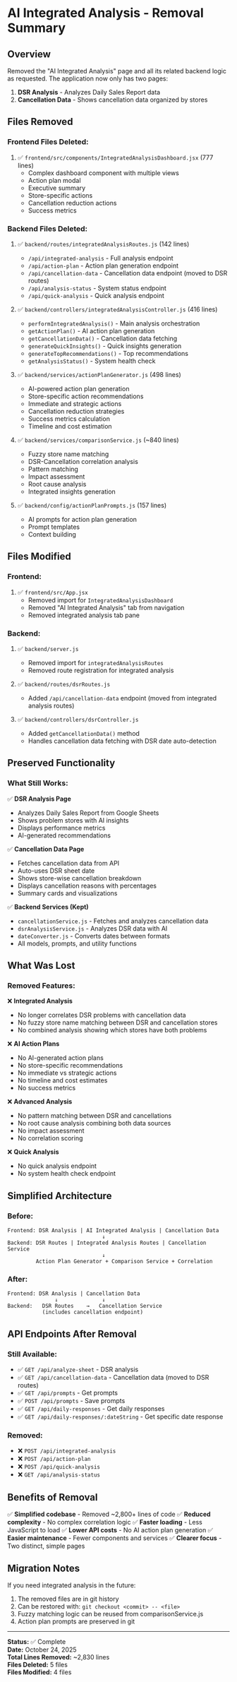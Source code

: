 # AI Integrated Analysis - Removal Summary

## Overview
Removed the "AI Integrated Analysis" page and all its related backend logic as requested. The application now only has two pages:
1. **DSR Analysis** - Analyzes Daily Sales Report data
2. **Cancellation Data** - Shows cancellation data organized by stores

## Files Removed

### Frontend Files Deleted:
1. ✅ `frontend/src/components/IntegratedAnalysisDashboard.jsx` (777 lines)
   - Complex dashboard component with multiple views
   - Action plan modal
   - Executive summary
   - Store-specific actions
   - Cancellation reduction actions
   - Success metrics

### Backend Files Deleted:
1. ✅ `backend/routes/integratedAnalysisRoutes.js` (142 lines)
   - `/api/integrated-analysis` - Full analysis endpoint
   - `/api/action-plan` - Action plan generation endpoint
   - `/api/cancellation-data` - Cancellation data endpoint (moved to DSR routes)
   - `/api/analysis-status` - System status endpoint
   - `/api/quick-analysis` - Quick analysis endpoint

2. ✅ `backend/controllers/integratedAnalysisController.js` (416 lines)
   - `performIntegratedAnalysis()` - Main analysis orchestration
   - `getActionPlan()` - AI action plan generation
   - `getCancellationData()` - Cancellation data fetching
   - `generateQuickInsights()` - Quick insights generation
   - `generateTopRecommendations()` - Top recommendations
   - `getAnalysisStatus()` - System health check

3. ✅ `backend/services/actionPlanGenerator.js` (498 lines)
   - AI-powered action plan generation
   - Store-specific action recommendations
   - Immediate and strategic actions
   - Cancellation reduction strategies
   - Success metrics calculation
   - Timeline and cost estimation

4. ✅ `backend/services/comparisonService.js` (~840 lines)
   - Fuzzy store name matching
   - DSR-Cancellation correlation analysis
   - Pattern matching
   - Impact assessment
   - Root cause analysis
   - Integrated insights generation

5. ✅ `backend/config/actionPlanPrompts.js` (157 lines)
   - AI prompts for action plan generation
   - Prompt templates
   - Context building

## Files Modified

### Frontend:
1. ✅ `frontend/src/App.jsx`
   - Removed import for `IntegratedAnalysisDashboard`
   - Removed "AI Integrated Analysis" tab from navigation
   - Removed integrated analysis tab pane

### Backend:
1. ✅ `backend/server.js`
   - Removed import for `integratedAnalysisRoutes`
   - Removed route registration for integrated analysis

2. ✅ `backend/routes/dsrRoutes.js`
   - Added `/api/cancellation-data` endpoint (moved from integrated analysis routes)

3. ✅ `backend/controllers/dsrController.js`
   - Added `getCancellationData()` method
   - Handles cancellation data fetching with DSR date auto-detection

## Preserved Functionality

### What Still Works:
✅ **DSR Analysis Page**
- Analyzes Daily Sales Report from Google Sheets
- Shows problem stores with AI insights
- Displays performance metrics
- AI-generated recommendations

✅ **Cancellation Data Page**
- Fetches cancellation data from API
- Auto-uses DSR sheet date
- Shows store-wise cancellation breakdown
- Displays cancellation reasons with percentages
- Summary cards and visualizations

✅ **Backend Services (Kept)**
- `cancellationService.js` - Fetches and analyzes cancellation data
- `dsrAnalysisService.js` - Analyzes DSR data with AI
- `dateConverter.js` - Converts dates between formats
- All models, prompts, and utility functions

## What Was Lost

### Removed Features:
❌ **Integrated Analysis**
- No longer correlates DSR problems with cancellation data
- No fuzzy store name matching between DSR and cancellation stores
- No combined analysis showing which stores have both problems

❌ **AI Action Plans**
- No AI-generated action plans
- No store-specific recommendations
- No immediate vs strategic actions
- No timeline and cost estimates
- No success metrics

❌ **Advanced Analysis**
- No pattern matching between DSR and cancellations
- No root cause analysis combining both data sources
- No impact assessment
- No correlation scoring

❌ **Quick Analysis**
- No quick analysis endpoint
- No system health check endpoint

## Simplified Architecture

### Before:
```
Frontend: DSR Analysis | AI Integrated Analysis | Cancellation Data
                              ↓
Backend: DSR Routes | Integrated Analysis Routes | Cancellation Service
                              ↓
         Action Plan Generator + Comparison Service + Correlation
```

### After:
```
Frontend: DSR Analysis | Cancellation Data
               ↓              ↓
Backend:   DSR Routes    →   Cancellation Service
           (includes cancellation endpoint)
```

## API Endpoints After Removal

### Still Available:
- ✅ `GET /api/analyze-sheet` - DSR analysis
- ✅ `GET /api/cancellation-data` - Cancellation data (moved to DSR routes)
- ✅ `GET /api/prompts` - Get prompts
- ✅ `POST /api/prompts` - Save prompts
- ✅ `GET /api/daily-responses` - Get daily responses
- ✅ `GET /api/daily-responses/:dateString` - Get specific date response

### Removed:
- ❌ `POST /api/integrated-analysis`
- ❌ `POST /api/action-plan`
- ❌ `POST /api/quick-analysis`
- ❌ `GET /api/analysis-status`

## Benefits of Removal

✅ **Simplified codebase** - Removed ~2,800+ lines of code
✅ **Reduced complexity** - No complex correlation logic
✅ **Faster loading** - Less JavaScript to load
✅ **Lower API costs** - No AI action plan generation
✅ **Easier maintenance** - Fewer components and services
✅ **Clearer focus** - Two distinct, simple pages

## Migration Notes

If you need integrated analysis in the future:
1. The removed files are in git history
2. Can be restored with: `git checkout <commit> -- <file>`
3. Fuzzy matching logic can be reused from comparisonService.js
4. Action plan prompts are preserved in git

---

**Status:** ✅ Complete  
**Date:** October 24, 2025  
**Total Lines Removed:** ~2,830 lines  
**Files Deleted:** 5 files  
**Files Modified:** 4 files

